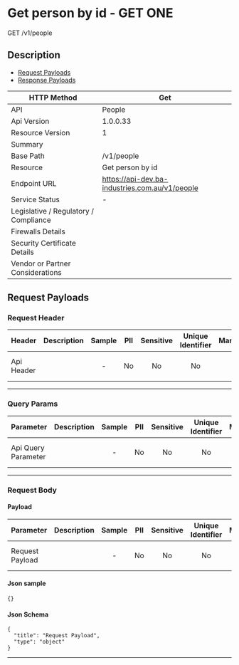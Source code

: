 # Get person by id - GET ONE

GET /v1/people

## Description



* [Request Payloads](#request-payloads)
* [Response Payloads](#response-payloads)

| HTTP Method                           | Get|
| ------------------------------------- | ----------------------------------------------- |
| API                                   | People                                           |
| Api Version                           | 1.0.0.33                                         |
| Resource Version                      | 1                                               |
| Summary                               |                                       |
| Base Path                             | /v1/people                                     |
| Resource                              | Get person by id                                      |
| Endpoint URL                          | https://api-dev.ba-industries.com.au/v1/people              |
| Service Status                        |  -                                          |
| Legislative / Regulatory / Compliance |                                             |
| Firewalls Details                     |                                              |
| Security Certificate Details          |                                              |
| Vendor or Partner Considerations      |                                             |

## Request Payloads

### Request Header



| Header | Description | Sample | PII | Sensitive | Unique Identifier | Mandatory | Default | Details |
| ------ | :---------: | :----: | :-: | :-------: | :---------------: | :-------: | :-----: | ------- |
| Api Header |  |  -  | No | No | No | No |  -  | Data Type : object<br>  |


---

### Query Params



| Parameter | Description | Sample | PII | Sensitive | Unique Identifier | Mandatory | Default | Details |
| --------- | :---------: | :----: | :-: | :-------: | :---------------: | :-------: | :-----: | ------- |
| Api Query Parameter |  |  -  | No | No | No | No |  -  | Data Type : object<br>  |


---

### Request Body

#### Payload 



| Parameter | Description | Sample | PII | Sensitive | Unique Identifier | Mandatory | Default | Details |
| :----- | :-----: | :-----: | :-----: | :-----: | :-----: | :-----: | :-----: | :----- |
| Request Payload |  |  -  | No | No | No | No |  -  | Data Type : object<br>  |



#### Json sample
```
{}
```


#### Json Schema
```
{
  "title": "Request Payload",
  "type": "object"
}
```

---